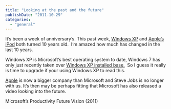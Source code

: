 ```yaml
---
title: "Looking at the past and the future"
publishDate: "2011-10-29"
categories: 
  - "general"
---
```


It’s been a week of anniversary’s. This past week, [Windows XP](http://www.engadget.com/2011/10/25/windows-xp-turns-10-enjoys-its-golden-years-and-slow-transition/) and [Apple’s iPod](http://www.engadget.com/2011/10/23/the-ipod-turns-10-celebrates-a-decade-of-destroying-physical-me/) both turned 10 years old.  I’m amazed how much has changed in the last 10 years.

Windows XP is Microsoft’s best operating system to date, Windows 7 has only just recently taken over [Windows XP installed base.](http://www.engadget.com/2011/10/15/windows-7-overtakes-xp-globally-vista-found-weeping-in-a-corner/)  So I guess it really is time to upgrade if your using Windows XP to read this.

[Apple](http://www.engadget.com/2010/05/26/apple-and-microsoft-now-neck-and-neck-in-market-capitalization/) is now a bigger company than Microsoft and Steve Jobs is no longer with us. It’s then may be perhaps fitting that Microsoft has also released a video looking into the future.

Microsoft’s Productivity Future Vision (2011)

